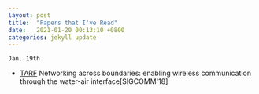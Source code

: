 ```yaml
---
layout: post
title:  "Papers that I've Read"
date:   2021-01-20 00:13:10 +0800
categories: jekyll update
---
```


`Jan. 19th`
* [TARF] Networking across boundaries: enabling wireless communication through the water-air interface[SIGCOMM'18]

[TARF]: https://dspace.mit.edu/bitstream/handle/1721.1/128691/TARF-paper.pdf?sequence=2&isAllowed=y
